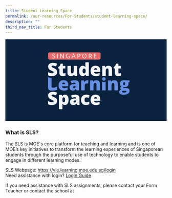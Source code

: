 ```yaml
---
title: Student Learning Space
permalink: /our-resources/For-Students/student-learning-space/
description: ""
third_nav_title: For Students
---
```

![](/images/SLS%20logo.png)

<h3>What is SLS?</h3>
The SLS is MOE's core platform for teaching and learning and is one of MOE’s key initiatives to transform the learning experiences of Singaporean students through the purposeful use of technology to enable students to engage in different learning modes.

SLS Webpage: https://vle.learning.moe.edu.sg/login<br>
Need assistance with login? [Login Guide](/files/SLS%20Account%20Management%20-%20Guide%20for%20Students%20(Pri).pdf)

If you need assistance with SLS assignments, please contact your Form Teacher or contact the school at 

